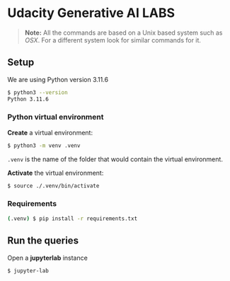 # Udacity Generative AI LABS

> **Note:** All the commands are based on a Unix based system such as _OSX_.
> For a different system look for similar commands for it.

## Setup

We are using Python version 3.11.6

```bash
$ python3 --version
Python 3.11.6
```

### Python virtual environment

**Create** a virtual environment:

```bash
$ python3 -m venv .venv
```

`.venv` is the name of the folder that would contain the virtual environment.

**Activate** the virtual environment:

```bash
$ source ./.venv/bin/activate
```

### Requirements

```bash
(.venv) $ pip install -r requirements.txt
```

## Run the queries

Open a **jupyterlab** instance

```bash
$ jupyter-lab
```

